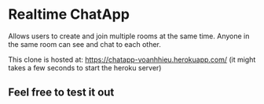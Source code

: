 # Realtime ChatApp

Allows users to create and join multiple rooms at the same time. Anyone in the same room can see and chat to each other.

This clone is hosted at: https://chatapp-voanhhieu.herokuapp.com/
(it might takes a few seconds to start the heroku server)

## Feel free to test it out

